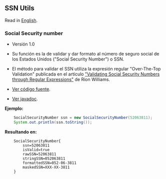 ## SSN Utils

Read in [English](README.md#ssn-utils).

### Social Security number

* Versión 1.0
* Su función es la de validar y dar formato al número de seguro social de los Estados Unidos ("Social Security Number")
  o SSN.
* El método para validar el SSN utiliza la expresión regular "Over-The-Top Validation" publicada en el artículo
  ["Validating Social Security Numbers through Regular Expressions"](http://rion.io/2013/09/10/validating-social-security-numbers-through-regular-expressions-2/) de Rion Williams.

* [Ver código fuente](SocialSecurityNumber.java).
* [Ver javadoc](https://iasandoval.github.io/nacho-utils/com/ignaciosandoval/utils/ssn/SocialSecurityNumber.html).


**Ejemplo:**
```java
    SocialSecurityNumber ssn = new SocialSecurityNumber(52063811);
    System.out.println(ssn.toString());
```
**Resultando en:**
```
    SocialSecurityNumber{
        ssn=52063811
        isValid=true
        rawSSN=52063811
        stringSSN=052063811
        formattedSSN=052-06-3811
        maskedSSN=XXX-XX-3811
    }
```